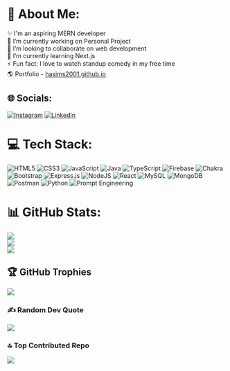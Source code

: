 # 💫 About Me:
✨ I'm an aspiring MERN developer<br>
🔭 I’m currently working on Personal Project<br>
👯 I’m looking to collaborate on web development<br>
🌱 I’m currently learning Next.js <br>
⚡ Fun fact: I love to watch standup comedy in my free time  <br>
🌎 Portfolio - [hasims2001.github.io](https://hasims2001.github.io)

## 🌐 Socials:
[![Instagram](https://img.shields.io/badge/Instagram-%23E4405F.svg?logo=Instagram&logoColor=white)](https://instagram.com/hasim_s2001) [![LinkedIn](https://img.shields.io/badge/LinkedIn-%230077B5.svg?logo=linkedin&logoColor=white)](https://linkedin.com/in/mohammad-hasim-shaikh-b16279251) 

# 💻 Tech Stack:
![HTML5](https://img.shields.io/badge/html5-%23E34F26.svg?style=flat&logo=html5&logoColor=white) ![CSS3](https://img.shields.io/badge/css3-%231572B6.svg?style=flat&logo=css3&logoColor=white) ![JavaScript](https://img.shields.io/badge/javascript-%23323330.svg?style=flat&logo=javascript&logoColor=%23F7DF1E) ![Java](https://img.shields.io/badge/java-%23ED8B00.svg?style=flat&logo=java&logoColor=white) ![TypeScript](https://img.shields.io/badge/typescript-%23007ACC.svg?style=flat&logo=typescript&logoColor=white) ![Firebase](https://img.shields.io/badge/firebase-%23039BE5.svg?style=flat&logo=firebase) ![Chakra](https://img.shields.io/badge/chakra-%234ED1C5.svg?style=flat&logo=chakraui&logoColor=white) ![Bootstrap](https://img.shields.io/badge/bootstrap-%23563D7C.svg?style=flat&logo=bootstrap&logoColor=white) ![Express.js](https://img.shields.io/badge/express.js-%23404d59.svg?style=flat&logo=express&logoColor=%2361DAFB) ![NodeJS](https://img.shields.io/badge/node.js-6DA55F?style=flat&logo=node.js&logoColor=white) ![React](https://img.shields.io/badge/react-%2320232a.svg?style=flat&logo=react&logoColor=%2361DAFB) ![MySQL](https://img.shields.io/badge/mysql-%2300f.svg?style=flat&logo=mysql&logoColor=white) ![MongoDB](https://img.shields.io/badge/MongoDB-%234ea94b.svg?style=flat&logo=mongodb&logoColor=white) ![Postman](https://img.shields.io/badge/Postman-FF6C37?style=flat&logo=postman&logoColor=white) ![Python](https://img.shields.io/badge/python-%23ED8B00.svg?style=flat&logo=python&logoColor=whilte) ![Prompt Engineering](https://img.shields.io/badge/GenAI-%2300f.svg?style=flat&logo=python&logoColor=white) 
# 📊 GitHub Stats:
![](https://github-readme-stats.vercel.app/api?username=Hasims2001&theme=swift&hide_border=false&include_all_commits=true&count_private=true)<br/>
![](https://github-readme-streak-stats.herokuapp.com/?user=Hasims2001&theme=swift&hide_border=false)<br/>
![](https://github-readme-stats.vercel.app/api/top-langs/?username=Hasims2001&theme=swift&hide_border=false&include_all_commits=true&count_private=true&layout=compact)

## 🏆 GitHub Trophies
![](https://github-profile-trophy.vercel.app/?username=Hasims2001&theme=swift&no-frame=false&no-bg=false&margin-w=4)

### ✍️ Random Dev Quote
![](https://quotes-github-readme.vercel.app/api?type=horizontal&theme=swift)

### 🔝 Top Contributed Repo
![](https://github-contributor-stats.vercel.app/api?username=Hasims2001&limit=5&theme=swift&combine_all_yearly_contributions=true)

<!-- Proudly created with GPRM ( https://gprm.itsvg.in ) -->
